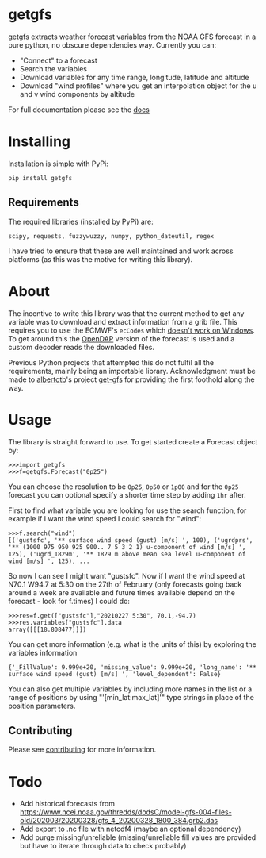 # getgfs
getgfs extracts weather forecast variables from the NOAA GFS forecast in a pure python, no obscure dependencies way. Currently you can:
- "Connect" to a forecast
- Search the variables 
- Download variables for any time range, longitude, latitude and altitude
- Download "wind profiles" where you get an interpolation object for the u and v wind components by altitude

For full documentation please see the [docs]()

# Installing
Installation is simple with PyPi:

`pip install getgfs`

## Requirements
The required libraries (installed by PyPi) are:

```scipy, requests, fuzzywuzzy, numpy, python_dateutil, regex```

I have tried to ensure that these are well maintained and work across platforms (as this was the motive for writing this library).

# About

The incentive to write this library was that the current method to get any variable was to download and extract information from a grib file. This requires you to use the ECMWF's `ecCodes` which [doesn't work on Windows](https://github.com/ecmwf/eccodes-python#system-dependencies). To get around this the [OpenDAP](https://nomads.ncep.noaa.gov/) version of the forecast is used and a custom decoder reads the downloaded files.

Previous Python projects that attempted this do not fulfil all the requirements, mainly being an importable library. Acknowledgment must be made to [albertotb](https://github.com/albertotb)'s project [get-gfs](https://github.com/albertotb/get-gfs) for providing the first foothold along the way.

# Usage
The library is straight forward to use. To get started create a Forecast object by:

```
>>>import getgfs
>>>f=getgfs.Forecast("0p25")
```

You can choose the resolution to be `0p25`, `0p50` or `1p00` and for the `0p25` forecast you can optional specify a shorter time step by adding `1hr` after.

First to find what variable you are looking for use the search function, for example if I want the wind speed I could search for "wind":

```
>>>f.search("wind")
[('gustsfc', '** surface wind speed (gust) [m/s] ', 100), ('ugrdprs', '** (1000 975 950 925 900.. 7 5 3 2 1) u-component of wind [m/s] ', 125), ('ugrd_1829m', '** 1829 m above mean sea level u-component of wind [m/s] ', 125), ...
```

So now I can see I might want "gustsfc". Now if I want the wind speed at N70.1 W94.7 at 5:30 on the 27th of February (only forecasts going back around a week are available and future times available depend on the forecast - look for f.times) I could do:

```
>>>res=f.get(["gustsfc"],"20210227 5:30", 70.1,-94.7)
>>>res.variables["gustsfc"].data
array([[[18.808477]]])
```

You can get more information (e.g. what is the units of this) by exploring the variables information

```>>>f.variables["gustsfc"]
{'_FillValue': 9.999e+20, 'missing_value': 9.999e+20, 'long_name': '** surface wind speed (gust) [m/s] ', 'level_dependent': False}
```

You can also get multiple variables by including more names in the list or a range of positions by using "'[min_lat:max_lat]'" type strings in place of the position parameters.


## Contributing
Please see [contributing](CONTRIBUTING.md) for more information.

# Todo
- Add historical forecasts from https://www.ncei.noaa.gov/thredds/dodsC/model-gfs-004-files-old/202003/20200328/gfs_4_20200328_1800_384.grb2.das
- Add export to .nc file with netcdf4 (maybe an optional dependency)
- Add purge missing/unreliable (missing/unreliable fill values are provided but have to iterate through data to check probably)